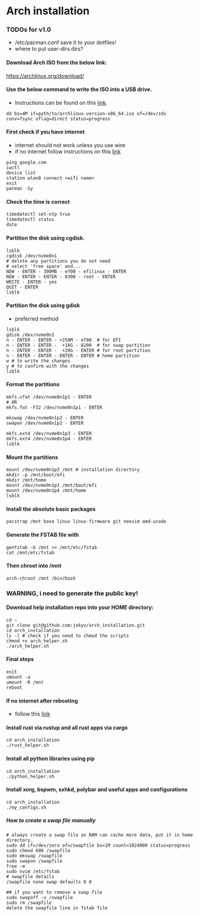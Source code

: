 # Arch installation

### TODOs for v1.0
- /etc/pacman.conf save it to your dotfiles!
- where to put user-dirs.dirs?

#### Download Arch ISO from the below link:
https://archlinux.org/download/

#### Use the below command to write the ISO into a USB drive.
- Instructions can be found on this [link](https://wiki.archlinux.org/title/USB_flash_installation_medium).

```
dd bs=4M if=path/to/archlinux-version-x86_64.iso of=/dev/sdx conv=fsync oflag=direct status=progress
````

#### First check if you have internet
- internet should not work unless you use wire 
- if no internet follow instructions on this [link](https://wiki.archlinux.org/index.php/Iwd#iwctl)
```
ping google.com
iwctl
device list
station wlan0 connect <wifi name>
exit
pacman -Sy
```

#### Check the time is correct
```
timedatectl set-ntp true
timedatectl status
date
```

#### Partition the disk using cgdisk.
```
lsblk
cgdisk /dev/nvme0n1
# delete any partitions you do not need
# select 'free space' and...
NEW - ENTER - 300MB - ef00 - efilinux - ENTER
NEW - ENTER - ENTER - 8300 - root - ENTER
WRITE - ENTER - yes
QUIT - ENTER
lsblk
```

#### Partition the disk using gdisk 
- preferred method
```
lsblk
gdisk /dev/nvme0n1
n - ENTER - ENTER - +250M - ef00  # for EFI
n - ENTER - ENTER -  +16G - 8200  # for swap partition
n - ENTER - ENTER -  +20G - ENTER # for root partition
n - ENTER - ENTER - ENTER - ENTER # home partition
w # to write the changes
y # to confirm with the changes
lsblk
```

#### Format the partitions
```
mkfs.vfat /dev/nvme0n1p1 - ENTER
# OR
mkfs.fat -F32 /dev/nvme0n1p1 - ENTER

mkswap /dev/nvme0n1p2 - ENTER
swapon /dev/nvme0n1p2 - ENTER

mkfs.ext4 /dev/nvme0n1p3 - ENTER
mkfs.ext4 /dev/nvme0n1p4 - ENTER
lsblk
```

#### Mount the partitions
```
mount /dev/nvme0n1p3 /mnt # installation directory
mkdir -p /mnt/boot/efi
mkdir /mnt/home
mount /dev/nvme0n1p1 /mnt/boot/efi
mount /dev/nvme0n1p4 /mnt/home
lsblk
```

#### Install the absolute basic packages
```
pacstrap /mnt base linux linux-firmware git neovim amd-ucode
```

#### Generate the FSTAB file with 
```
genfstab -U /mnt >> /mnt/etc/fstab
cat /mnt/etc/fstab
```

#### Then chroot into /mnt
```
arch-chroot /mnt /bin/bash
```

### WARNING, i need to generate the public key!
#### Download help installation repo into your HOME directory:
```
cd ~
git clone git@github.com:jokyv/arch_installation.git
cd arch_installation
ls -l # check if you need to chmod the scripts
chmod +x arch_helper.sh
./arch_helper.sh
```

#### Final steps
```
exit
umount -a
umount -R /mnt
reboot
```

#### If no internet after rebooting
- follow this [link](https://wiki.archlinux.org/index.php/NetworkManager)

#### Install rust via rustup and all rust apps via cargo
```
cd arch_installation
./rust_helper.sh
```

#### Install all python libraries using pip
```
cd arch_installation
./python_helper.sh

```
#### Install xorg, bspwm, sxhkd, polybar and useful apps and configurations
```
cd arch_installation
./my_configs.sh
```

##### How to create a swap file manually
```
# always create a swap file as RAM can cache more data, put it in home directory.
sudo dd if=/dev/zero of=/swapfile bs=1M count=1024000 status=progress
sudo chmod 600 /swapfile
sudo mkswap /swapfile
sudo swapon /swapfile
free -m
sudo nvim /etc/fstab
# swapfile details
/swapfile none swap defaults 0 0

## if you want to remove a swap file
sudo swapoff -v /swapfile
sudo rm /swapfile
delete the swapfile line in fstab file
```
